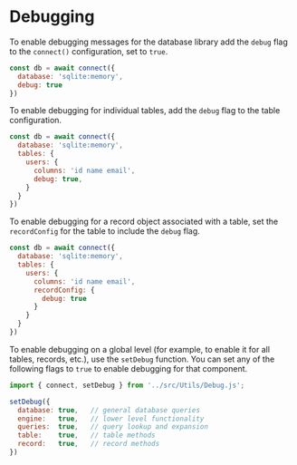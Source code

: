 # Debugging

To enable debugging messages for the database library add the `debug` flag to the
`connect()` configuration, set to `true`.

```js
const db = await connect({
  database: 'sqlite:memory',
  debug: true
})
```

To enable debugging for individual tables, add the `debug` flag to the table
configuration.

```js
const db = await connect({
  database: 'sqlite:memory',
  tables: {
    users: {
      columns: 'id name email',
      debug: true,
    }
  }
})
```

To enable debugging for a record object associated with a table, set the `recordConfig`
for the table to include the `debug` flag.

```js
const db = await connect({
  database: 'sqlite:memory',
  tables: {
    users: {
      columns: 'id name email',
      recordConfig: {
        debug: true
      }
    }
  }
})
```

To enable debugging on a global level (for example, to enable it for all tables,
records, etc.), use the `setDebug` function.  You can set any of the following
flags to `true` to enable debugging for that component.

```js
import { connect, setDebug } from '../src/Utils/Debug.js';

setDebug({
  database: true,   // general database queries
  engine:   true,   // lower level functionality
  queries:  true,   // query lookup and expansion
  table:    true,   // table methods
  record:   true,   // record methods
})
```